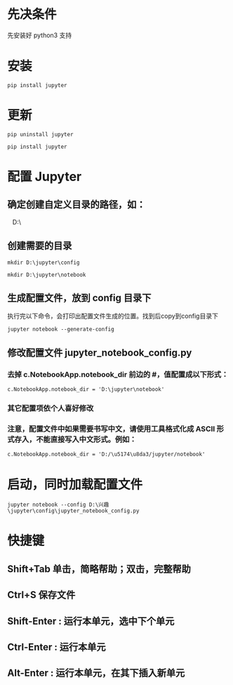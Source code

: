 
# 先决条件

先安装好 python3 支持

# 安装

    pip install jupyter

# 更新

    pip uninstall jupyter
    
    pip install jupyter

# 配置 Jupyter

## 确定创建自定义目录的路径，如：

    D:\

## 创建需要的目录

    mkdir D:\jupyter\config
    
    mkdir D:\jupyter\notebook

## 生成配置文件，放到 config 目录下

执行完以下命令，会打印出配置文件生成的位置。找到后copy到config目录下

    jupyter notebook --generate-config

## 修改配置文件 jupyter_notebook_config.py

### 去掉 c.NotebookApp.notebook_dir 前边的 #，值配置成以下形式：

    c.NotebookApp.notebook_dir = 'D:\jupyter\notebook'

### 其它配置项依个人喜好修改

### 注意，配置文件中如果需要书写中文，请使用工具格式化成 ASCII 形式存入，不能直接写入中文形式。例如：

    c.NotebookApp.notebook_dir = 'D:/\u5174\u8da3/jupyter/notebook'

# 启动，同时加载配置文件

    jupyter notebook --config D:\兴趣\jupyter\config\jupyter_notebook_config.py

# 快捷键

## Shift+Tab 单击，简略帮助；双击，完整帮助

## Ctrl+S 保存文件

## Shift-Enter : 运行本单元，选中下个单元

## Ctrl-Enter : 运行本单元

## Alt-Enter : 运行本单元，在其下插入新单元

